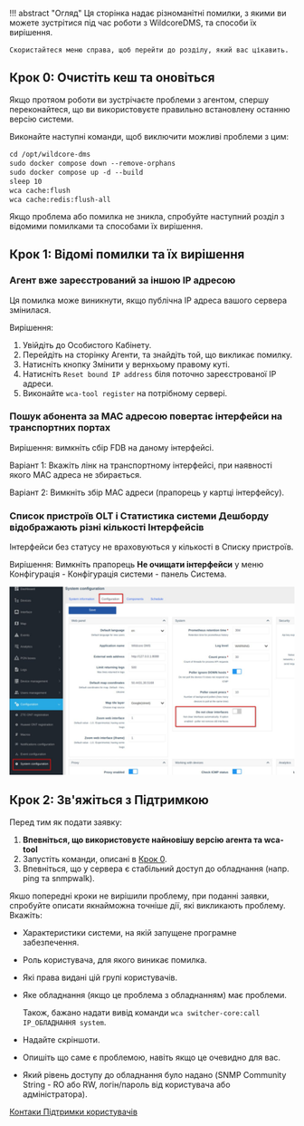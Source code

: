 !!! abstract "Огляд"
    Ця сторінка надає різноманітні помилки, з якими ви можете зустрітися під час роботи з WildcoreDMS, та способи їх вирішення.

    Скористайтеся меню справа, щоб перейти до розділу, який вас цікавить.

## Крок 0: Очистіть кеш та оновіться 
Якщо протяом роботи ви зустрічаєте проблеми з агентом, спершу переконайтеся, що ви використовуєте правильно встановлену останню версію системи.

Виконайте наступні команди, щоб виключити можливі проблеми з цим:

```shell linenums="1"
cd /opt/wildcore-dms 
sudo docker compose down --remove-orphans
sudo docker compose up -d --build 
sleep 10 
wca cache:flush
wca cache:redis:flush-all
```
Якщо проблема або помилка не зникла, спробуйте наступний розділ з відомими помилками та способами їх вирішення.

## Крок 1: Відомі помилки та їх вирішення

### Агент вже зареєстрований за іншою ІР адресою

Ця помилка може виникнути, якщо публічна ІР адреса вашого сервера змінилася.

Вирішення:

1. Увійдіть до Особистого Кабінету.
2. Перейдіть на сторінку Агенти, та знайдіть той, що викликає помилку.
3. Натисніть кнопку Змінити у вернхьому правому куті.
4. Натисніть `Reset bound IP address` біля поточно зареєстрованої ІР адреси.
5. Виконайте `wca-tool register` на потрібному сервері.

### Пошук абонента за MAC адресою повертає інтерфейси на транспортних портах

Вирішення: вимкніть сбір FDB на даному інтерфейсі.

Варіант 1: Вкажіть лінк на транспортному інтерфейсі, при наявності якого МАС адреса не збирається.

Варіант 2: Вимкніть збір МАС адреси (прапорець у картці інтерфейсу).

### Список пристроїв OLT і Статистика системи Дешборду відображають різні кількості Інтерфейсів

Інтерфейси без статусу не враховуються у кількості в Списку пристроїв.

Вирішення: Вимкніть прапорець **Не очищати інтерфейси** у меню Конфігурація - Конфігурація системи - панель Система.

![](../../assets/troubleshooting/agent/do_not_clear_interfaces.jpg)

## Крок 2: Зв'яжіться з Підтримкою

Перед тим як подати заявку:

1. **Впевніться, що використовуєте найновішу версію агента та wca-tool**
2. Запустіть команди, описані в [Крок 0](#0).
3. Впевніться, що у сервера є стабільний доступ до обладнання (напр. ping та snmpwalk).

Якшо попередні кроки не вирішили проблему, при поданні заявки, спробуйте описати якнайможна точніше дії, які викликають проблему. Вкажіть:

* Характеристики системи, на якій запущене програмне забезпечення.
* Роль користувача, для якого виникає помилка.
* Які права видані цій групі користувачів.
* Яке обладнання (якщо це проблема з обладнанням) має проблеми.

    Також, бажано надати вивід команди `wca switcher-core:call IP_ОБЛАДНАННЯ system`.

* Надайте скріншоти.
* Опишіть що саме є проблемою, навіть якщо це очевидно для вас.
* Який рівень доступу до обладнання було надано (SNMP Community String - RO або RW, логін/пароль від користувача або адміністратора).

[Контаки Підтримки користувачів](../../contact/contacts.md)
